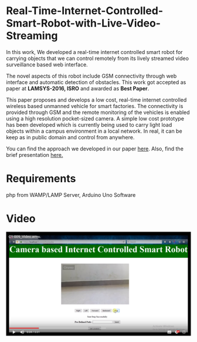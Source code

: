 # Real-Time-Internet-Controlled-Smart-Robot-with-Live-Video-Streaming

  In this work, We developed a real-time internet controlled smart robot for carrying
objects that we can control remotely from its lively streamed video surveillance based web
interface.

  The novel aspects of this robot include GSM connectivity through web interface and
automatic detection of obstacles. This work got accepted as paper at **LAMSYS-2016, ISRO** and awarded as **Best Paper**. 

  This paper proposes and develops a low cost, real-time internet controlled wireless based unmanned
vehicle for smart factories. The connectivity is provided through GSM and the
remote monitoring of the vehicles is enabled using a high resolution pocket-sized
camera. A simple low cost prototype has been developed which is currently being
used to carry light load objects within a campus environment in a local network. In real, it can be keep as in public domain and control from anywhere.

  You can find the approach we developed in our paper [here](Final_Version_Paper.pdf). Also, find the brief presentation [here.](Presentation_LAMSYS.pdf) 
# Requirements 
 php from WAMP/LAMP Server, Arduino Uno Software

# Video
<p align="center">
  <a href="https://drive.google.com/file/d/0Bzfjyos3Z_ESTXlXdy1XZW42M3c/view"><img src="screenshot.png"></a>
</p>
